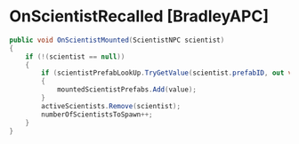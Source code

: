 <Badge type="danger" text="Carbon Compatible"/><Badge type="warning" text="Oxide Compatible"/>
# OnScientistRecalled [BradleyAPC]
```csharp
public void OnScientistMounted(ScientistNPC scientist)
{
	if (!(scientist == null))
	{
		if (scientistPrefabLookUp.TryGetValue(scientist.prefabID, out var value))
		{
			mountedScientistPrefabs.Add(value);
		}
		activeScientists.Remove(scientist);
		numberOfScientistsToSpawn++;
	}
}

```
